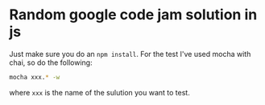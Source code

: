 Random google code jam solution in js
=====================================
Just make sure you do an `npm install`. For the test I've used mocha with chai, so do the following:

```bash
mocha xxx.* -w
```

where `xxx` is the name of the sulution you want to test.
